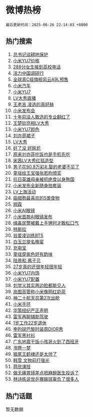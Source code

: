 # 微博热榜

`最后更新时间：2025-06-26 22:14:03 +0800`

## 热门搜索

1. [总书记谈耕地保护](https://m.weibo.cn/search?containerid=100103type%3D1%26t%3D10%26q%3D%23%E6%80%BB%E4%B9%A6%E8%AE%B0%E8%B0%88%E8%80%95%E5%9C%B0%E4%BF%9D%E6%8A%A4%23&stream_entry_id=51&isnewpage=1&extparam=seat%3D1%26filter_type%3Drealtimehot%26stream_entry_id%3D51%26c_type%3D51%26q%3D%2523%25E6%2580%25BB%25E4%25B9%25A6%25E8%25AE%25B0%25E8%25B0%2588%25E8%2580%2595%25E5%259C%25B0%25E4%25BF%259D%25E6%258A%25A4%2523%26dgr%3D0%26cate%3D10103%26pos%3D0%26display_time%3D1750947241%26pre_seqid%3D17509472418690161757576)
1. [小米YU7价格](https://m.weibo.cn/search?containerid=100103type%3D1%26t%3D10%26q%3D%E5%B0%8F%E7%B1%B3YU7%E4%BB%B7%E6%A0%BC&stream_entry_id=31&isnewpage=1&extparam=seat%3D1%26filter_type%3Drealtimehot%26realpos%3D1%26q%3D%25E5%25B0%258F%25E7%25B1%25B3YU7%25E4%25BB%25B7%25E6%25A0%25BC%26dgr%3D0%26cate%3D5001%26stream_entry_id%3D31%26band_rank%3D1%26c_type%3D31%26pos%3D0%26flag%3D2%26lcate%3D5001%26display_time%3D1750947241%26pre_seqid%3D17509472418690161757576)
1. [288分女生接到高校电话](https://m.weibo.cn/search?containerid=100103type%3D1%26t%3D10%26q%3D%23288%E5%88%86%E5%A5%B3%E7%94%9F%E6%8E%A5%E5%88%B0%E9%AB%98%E6%A0%A1%E7%94%B5%E8%AF%9D%23&stream_entry_id=31&isnewpage=1&extparam=seat%3D1%26filter_type%3Drealtimehot%26realpos%3D2%26q%3D%2523288%25E5%2588%2586%25E5%25A5%25B3%25E7%2594%259F%25E6%258E%25A5%25E5%2588%25B0%25E9%25AB%2598%25E6%25A0%25A1%25E7%2594%25B5%25E8%25AF%259D%2523%26dgr%3D0%26cate%3D5001%26stream_entry_id%3D31%26band_rank%3D2%26c_type%3D31%26pos%3D1%26flag%3D2%26lcate%3D5001%26display_time%3D1750947241%26pre_seqid%3D17509472418690161757576)
1. [活力中国调研行](https://m.weibo.cn/search?containerid=100103type%3D1%26t%3D10%26q%3D%23%E6%B4%BB%E5%8A%9B%E4%B8%AD%E5%9B%BD%E8%B0%83%E7%A0%94%E8%A1%8C%23&stream_entry_id=31&isnewpage=1&extparam=seat%3D1%26filter_type%3Drealtimehot%26realpos%3D3%26q%3D%2523%25E6%25B4%25BB%25E5%258A%259B%25E4%25B8%25AD%25E5%259B%25BD%25E8%25B0%2583%25E7%25A0%2594%25E8%25A1%258C%2523%26dgr%3D0%26cate%3D5001%26stream_entry_id%3D31%26band_rank%3D3%26c_type%3D31%26pos%3D2%26flag%3D0%26lcate%3D5001%26display_time%3D1750947241%26pre_seqid%3D17509472418690161757576)
1. [全球真C级旗舰风云A9L预售](https://m.weibo.cn/search?containerid=100103type%3D1%26t%3D10%26q%3D%23%E5%85%A8%E7%90%83%E7%9C%9FC%E7%BA%A7%E6%97%97%E8%88%B0%E9%A3%8E%E4%BA%91A9L%E9%A2%84%E5%94%AE%23&stream_entry_id=31&isnewpage=1&extparam=seat%3D1%26filter_type%3Drealtimehot%26c_type%3D31%26q%3D%2523%25E5%2585%25A8%25E7%2590%2583%25E7%259C%259FC%25E7%25BA%25A7%25E6%2597%2597%25E8%2588%25B0%25E9%25A3%258E%25E4%25BA%2591A9L%25E9%25A2%2584%25E5%2594%25AE%2523%26dgr%3D0%26cate%3D5001%26adid%3D291322%26stream_entry_id%3D31%26band_rank%3D4%26pos%3D3%26topic_ad%3D1%26is_ad_pos%3D1%26lcate%3D5001%26display_time%3D1750947241%26pre_seqid%3D17509472418690161757576)
1. [小米汽车](https://m.weibo.cn/search?containerid=100103type%3D1%26t%3D10%26q%3D%E5%B0%8F%E7%B1%B3%E6%B1%BD%E8%BD%A6&stream_entry_id=31&isnewpage=1&extparam=seat%3D1%26filter_type%3Drealtimehot%26realpos%3D4%26q%3D%25E5%25B0%258F%25E7%25B1%25B3%25E6%25B1%25BD%25E8%25BD%25A6%26dgr%3D0%26cate%3D5001%26stream_entry_id%3D31%26band_rank%3D4%26c_type%3D31%26pos%3D4%26flag%3D0%26lcate%3D5001%26display_time%3D1750947241%26pre_seqid%3D17509472418690161757576)
1. [小米YU7](https://m.weibo.cn/search?containerid=100103type%3D1%26t%3D10%26q%3D%E5%B0%8F%E7%B1%B3YU7&stream_entry_id=31&isnewpage=1&extparam=seat%3D1%26filter_type%3Drealtimehot%26realpos%3D5%26q%3D%25E5%25B0%258F%25E7%25B1%25B3YU7%26dgr%3D0%26cate%3D5001%26stream_entry_id%3D31%26band_rank%3D5%26c_type%3D31%26pos%3D5%26flag%3D1%26lcate%3D5001%26display_time%3D1750947241%26pre_seqid%3D17509472418690161757576)
1. [LV大秀直播](https://m.weibo.cn/search?containerid=100103type%3D1%26t%3D10%26q%3DLV%E5%A4%A7%E7%A7%80%E7%9B%B4%E6%92%AD&stream_entry_id=31&isnewpage=1&extparam=seat%3D1%26filter_type%3Drealtimehot%26realpos%3D6%26q%3DLV%25E5%25A4%25A7%25E7%25A7%2580%25E7%259B%25B4%25E6%2592%25AD%26dgr%3D0%26cate%3D5001%26stream_entry_id%3D31%26band_rank%3D6%26c_type%3D31%26pos%3D6%26flag%3D1%26lcate%3D5001%26display_time%3D1750947241%26pre_seqid%3D17509472418690161757576)
1. [王老吉 凌选的真好赫](https://m.weibo.cn/search?containerid=100103type%3D1%26t%3D10%26q%3D%23%E7%8E%8B%E8%80%81%E5%90%89+%E5%87%8C%E9%80%89%E7%9A%84%E7%9C%9F%E5%A5%BD%E8%B5%AB%23&stream_entry_id=31&isnewpage=1&extparam=seat%3D1%26filter_type%3Drealtimehot%26c_type%3D31%26q%3D%2523%25E7%258E%258B%25E8%2580%2581%25E5%2590%2589%2520%25E5%2587%258C%25E9%2580%2589%25E7%259A%2584%25E7%259C%259F%25E5%25A5%25BD%25E8%25B5%25AB%2523%26dgr%3D0%26cate%3D5001%26adid%3D291183%26stream_entry_id%3D31%26band_rank%3D7%26pos%3D7%26topic_ad%3D1%26is_ad_pos%3D1%26lcate%3D5001%26display_time%3D1750947241%26pre_seqid%3D17509472418690161757576)
1. [小米发布会](https://m.weibo.cn/search?containerid=100103type%3D1%26t%3D10%26q%3D%23%E5%B0%8F%E7%B1%B3%E5%8F%91%E5%B8%83%E4%BC%9A%23&stream_entry_id=31&isnewpage=1&extparam=seat%3D1%26filter_type%3Drealtimehot%26realpos%3D7%26q%3D%2523%25E5%25B0%258F%25E7%25B1%25B3%25E5%258F%2591%25E5%25B8%2583%25E4%25BC%259A%2523%26dgr%3D0%26cate%3D5001%26stream_entry_id%3D31%26band_rank%3D7%26c_type%3D31%26pos%3D8%26flag%3D0%26lcate%3D5001%26display_time%3D1750947241%26pre_seqid%3D17509472418690161757576)
1. [十年前没人敢选的专业翻红了](https://m.weibo.cn/search?containerid=100103type%3D1%26t%3D10%26q%3D%23%E5%8D%81%E5%B9%B4%E5%89%8D%E6%B2%A1%E4%BA%BA%E6%95%A2%E9%80%89%E7%9A%84%E4%B8%93%E4%B8%9A%E7%BF%BB%E7%BA%A2%E4%BA%86%23&stream_entry_id=31&isnewpage=1&extparam=seat%3D1%26filter_type%3Drealtimehot%26realpos%3D8%26q%3D%2523%25E5%258D%2581%25E5%25B9%25B4%25E5%2589%258D%25E6%25B2%25A1%25E4%25BA%25BA%25E6%2595%25A2%25E9%2580%2589%25E7%259A%2584%25E4%25B8%2593%25E4%25B8%259A%25E7%25BF%25BB%25E7%25BA%25A2%25E4%25BA%2586%2523%26dgr%3D0%26cate%3D5001%26stream_entry_id%3D31%26band_rank%3D8%26c_type%3D31%26pos%3D9%26flag%3D0%26lcate%3D5001%26display_time%3D1750947241%26pre_seqid%3D17509472418690161757576)
1. [王楚钦亮相LV大秀](https://m.weibo.cn/search?containerid=100103type%3D1%26t%3D10%26q%3D%23%E7%8E%8B%E6%A5%9A%E9%92%A6%E4%BA%AE%E7%9B%B8LV%E5%A4%A7%E7%A7%80%23&stream_entry_id=31&isnewpage=1&extparam=seat%3D1%26filter_type%3Drealtimehot%26realpos%3D9%26q%3D%2523%25E7%258E%258B%25E6%25A5%259A%25E9%2592%25A6%25E4%25BA%25AE%25E7%259B%25B8LV%25E5%25A4%25A7%25E7%25A7%2580%2523%26dgr%3D0%26cate%3D5001%26stream_entry_id%3D31%26band_rank%3D9%26c_type%3D31%26pos%3D10%26flag%3D0%26lcate%3D5001%26display_time%3D1750947241%26pre_seqid%3D17509472418690161757576)
1. [小米YU7颜色](https://m.weibo.cn/search?containerid=100103type%3D1%26t%3D10%26q%3D%E5%B0%8F%E7%B1%B3YU7%E9%A2%9C%E8%89%B2&stream_entry_id=31&isnewpage=1&extparam=seat%3D1%26filter_type%3Drealtimehot%26realpos%3D10%26q%3D%25E5%25B0%258F%25E7%25B1%25B3YU7%25E9%25A2%259C%25E8%2589%25B2%26dgr%3D0%26cate%3D5001%26stream_entry_id%3D31%26band_rank%3D10%26c_type%3D31%26pos%3D11%26flag%3D1%26lcate%3D5001%26display_time%3D1750947241%26pre_seqid%3D17509472418690161757576)
1. [刘亦菲裙子](https://m.weibo.cn/search?containerid=100103type%3D1%26t%3D10%26q%3D%E5%88%98%E4%BA%A6%E8%8F%B2%E8%A3%99%E5%AD%90&stream_entry_id=31&isnewpage=1&extparam=seat%3D1%26filter_type%3Drealtimehot%26realpos%3D11%26q%3D%25E5%2588%2598%25E4%25BA%25A6%25E8%258F%25B2%25E8%25A3%2599%25E5%25AD%2590%26dgr%3D0%26cate%3D5001%26stream_entry_id%3D31%26band_rank%3D11%26c_type%3D31%26pos%3D12%26flag%3D2%26lcate%3D5001%26display_time%3D1750947241%26pre_seqid%3D17509472418690161757576)
1. [LV大秀](https://m.weibo.cn/search?containerid=100103type%3D1%26t%3D10%26q%3DLV%E5%A4%A7%E7%A7%80&stream_entry_id=31&isnewpage=1&extparam=seat%3D1%26filter_type%3Drealtimehot%26realpos%3D12%26q%3DLV%25E5%25A4%25A7%25E7%25A7%2580%26dgr%3D0%26cate%3D5001%26stream_entry_id%3D31%26band_rank%3D12%26c_type%3D31%26pos%3D13%26flag%3D2%26lcate%3D5001%26display_time%3D1750947241%26pre_seqid%3D17509472418690161757576)
1. [好了没 好尴尬](https://m.weibo.cn/search?containerid=100103type%3D1%26t%3D10%26q%3D%E5%A5%BD%E4%BA%86%E6%B2%A1+%E5%A5%BD%E5%B0%B4%E5%B0%AC&stream_entry_id=31&isnewpage=1&extparam=seat%3D1%26filter_type%3Drealtimehot%26realpos%3D13%26q%3D%25E5%25A5%25BD%25E4%25BA%2586%25E6%25B2%25A1%2520%25E5%25A5%25BD%25E5%25B0%25B4%25E5%25B0%25AC%26dgr%3D0%26cate%3D5001%26stream_entry_id%3D31%26band_rank%3D13%26c_type%3D31%26pos%3D14%26flag%3D2%26lcate%3D5001%26display_time%3D1750947241%26pre_seqid%3D17509472418690161757576)
1. [原来刘亦菲吃饭也是手机先吃](https://m.weibo.cn/search?containerid=100103type%3D1%26t%3D10%26q%3D%23%E5%8E%9F%E6%9D%A5%E5%88%98%E4%BA%A6%E8%8F%B2%E5%90%83%E9%A5%AD%E4%B9%9F%E6%98%AF%E6%89%8B%E6%9C%BA%E5%85%88%E5%90%83%23&stream_entry_id=31&isnewpage=1&extparam=seat%3D1%26filter_type%3Drealtimehot%26realpos%3D14%26q%3D%2523%25E5%258E%259F%25E6%259D%25A5%25E5%2588%2598%25E4%25BA%25A6%25E8%258F%25B2%25E5%2590%2583%25E9%25A5%25AD%25E4%25B9%259F%25E6%2598%25AF%25E6%2589%258B%25E6%259C%25BA%25E5%2585%2588%25E5%2590%2583%2523%26dgr%3D0%26cate%3D5001%26stream_entry_id%3D31%26band_rank%3D14%26c_type%3D31%26pos%3D15%26flag%3D1%26lcate%3D5001%26display_time%3D1750947241%26pre_seqid%3D17509472418690161757576)
1. [宋茜LV大秀红毯造型](https://m.weibo.cn/search?containerid=100103type%3D1%26t%3D10%26q%3D%23%E5%AE%8B%E8%8C%9CLV%E5%A4%A7%E7%A7%80%E7%BA%A2%E6%AF%AF%E9%80%A0%E5%9E%8B%23&stream_entry_id=31&isnewpage=1&extparam=seat%3D1%26filter_type%3Drealtimehot%26realpos%3D15%26q%3D%2523%25E5%25AE%258B%25E8%258C%259CLV%25E5%25A4%25A7%25E7%25A7%2580%25E7%25BA%25A2%25E6%25AF%25AF%25E9%2580%25A0%25E5%259E%258B%2523%26dgr%3D0%26cate%3D5001%26stream_entry_id%3D31%26band_rank%3D15%26c_type%3D31%26pos%3D16%26flag%3D1%26lcate%3D5001%26display_time%3D1750947241%26pre_seqid%3D17509472418690161757576)
1. [男子花90.8万彩礼娶的老婆不见了](https://m.weibo.cn/search?containerid=100103type%3D1%26t%3D10%26q%3D%23%E7%94%B7%E5%AD%90%E8%8A%B190.8%E4%B8%87%E5%BD%A9%E7%A4%BC%E5%A8%B6%E7%9A%84%E8%80%81%E5%A9%86%E4%B8%8D%E8%A7%81%E4%BA%86%23&stream_entry_id=31&isnewpage=1&extparam=seat%3D1%26filter_type%3Drealtimehot%26realpos%3D16%26q%3D%2523%25E7%2594%25B7%25E5%25AD%2590%25E8%258A%25B190.8%25E4%25B8%2587%25E5%25BD%25A9%25E7%25A4%25BC%25E5%25A8%25B6%25E7%259A%2584%25E8%2580%2581%25E5%25A9%2586%25E4%25B8%258D%25E8%25A7%2581%25E4%25BA%2586%2523%26dgr%3D0%26cate%3D5001%26stream_entry_id%3D31%26band_rank%3D16%26c_type%3D31%26pos%3D17%26flag%3D1%26lcate%3D5001%26display_time%3D1750947241%26pre_seqid%3D17509472418690161757576)
1. [童瑶给王宝强张若昀颁奖](https://m.weibo.cn/search?containerid=100103type%3D1%26t%3D10%26q%3D%E7%AB%A5%E7%91%B6%E7%BB%99%E7%8E%8B%E5%AE%9D%E5%BC%BA%E5%BC%A0%E8%8B%A5%E6%98%80%E9%A2%81%E5%A5%96&stream_entry_id=31&isnewpage=1&extparam=seat%3D1%26filter_type%3Drealtimehot%26realpos%3D17%26q%3D%25E7%25AB%25A5%25E7%2591%25B6%25E7%25BB%2599%25E7%258E%258B%25E5%25AE%259D%25E5%25BC%25BA%25E5%25BC%25A0%25E8%258B%25A5%25E6%2598%2580%25E9%25A2%2581%25E5%25A5%2596%26dgr%3D0%26cate%3D5001%26stream_entry_id%3D31%26band_rank%3D17%26c_type%3D31%26pos%3D18%26flag%3D1%26lcate%3D5001%26display_time%3D1750947241%26pre_seqid%3D17509472418690161757576)
1. [抗日英雄母亲被抓绝食以身殉国](https://m.weibo.cn/search?containerid=100103type%3D1%26t%3D10%26q%3D%23%E6%8A%97%E6%97%A5%E8%8B%B1%E9%9B%84%E6%AF%8D%E4%BA%B2%E8%A2%AB%E6%8A%93%E7%BB%9D%E9%A3%9F%E4%BB%A5%E8%BA%AB%E6%AE%89%E5%9B%BD%23&stream_entry_id=31&isnewpage=1&extparam=seat%3D1%26filter_type%3Drealtimehot%26realpos%3D18%26q%3D%2523%25E6%258A%2597%25E6%2597%25A5%25E8%258B%25B1%25E9%259B%2584%25E6%25AF%258D%25E4%25BA%25B2%25E8%25A2%25AB%25E6%258A%2593%25E7%25BB%259D%25E9%25A3%259F%25E4%25BB%25A5%25E8%25BA%25AB%25E6%25AE%2589%25E5%259B%25BD%2523%26dgr%3D0%26cate%3D5001%26stream_entry_id%3D31%26band_rank%3D18%26c_type%3D31%26pos%3D19%26flag%3D1%26lcate%3D5001%26display_time%3D1750947241%26pre_seqid%3D17509472418690161757576)
1. [小米发布全新随身拍套装](https://m.weibo.cn/search?containerid=100103type%3D1%26t%3D10%26q%3D%23%E5%B0%8F%E7%B1%B3%E5%8F%91%E5%B8%83%E5%85%A8%E6%96%B0%E9%9A%8F%E8%BA%AB%E6%8B%8D%E5%A5%97%E8%A3%85%23&stream_entry_id=31&isnewpage=1&extparam=seat%3D1%26filter_type%3Drealtimehot%26realpos%3D19%26q%3D%2523%25E5%25B0%258F%25E7%25B1%25B3%25E5%258F%2591%25E5%25B8%2583%25E5%2585%25A8%25E6%2596%25B0%25E9%259A%258F%25E8%25BA%25AB%25E6%258B%258D%25E5%25A5%2597%25E8%25A3%2585%2523%26dgr%3D0%26cate%3D5001%26stream_entry_id%3D31%26band_rank%3D19%26c_type%3D31%26pos%3D20%26flag%3D1%26lcate%3D5001%26display_time%3D1750947241%26pre_seqid%3D17509472418690161757576)
1. [LV上海活动](https://m.weibo.cn/search?containerid=100103type%3D1%26t%3D10%26q%3D%23LV%E4%B8%8A%E6%B5%B7%E6%B4%BB%E5%8A%A8%23&stream_entry_id=31&isnewpage=1&extparam=seat%3D1%26filter_type%3Drealtimehot%26realpos%3D20%26q%3D%2523LV%25E4%25B8%258A%25E6%25B5%25B7%25E6%25B4%25BB%25E5%258A%25A8%2523%26dgr%3D0%26cate%3D5001%26stream_entry_id%3D31%26band_rank%3D20%26c_type%3D31%26pos%3D21%26flag%3D1%26lcate%3D5001%26display_time%3D1750947241%26pre_seqid%3D17509472418690161757576)
1. [癌细胞最喜欢的5类食物](https://m.weibo.cn/search?containerid=100103type%3D1%26t%3D10%26q%3D%23%E7%99%8C%E7%BB%86%E8%83%9E%E6%9C%80%E5%96%9C%E6%AC%A2%E7%9A%845%E7%B1%BB%E9%A3%9F%E7%89%A9%23&stream_entry_id=31&isnewpage=1&extparam=seat%3D1%26filter_type%3Drealtimehot%26realpos%3D21%26q%3D%2523%25E7%2599%258C%25E7%25BB%2586%25E8%2583%259E%25E6%259C%2580%25E5%2596%259C%25E6%25AC%25A2%25E7%259A%25845%25E7%25B1%25BB%25E9%25A3%259F%25E7%2589%25A9%2523%26dgr%3D0%26cate%3D5001%26stream_entry_id%3D31%26band_rank%3D21%26c_type%3D31%26pos%3D22%26flag%3D1%26lcate%3D5001%26display_time%3D1750947241%26pre_seqid%3D17509472418690161757576)
1. [翔霖](https://m.weibo.cn/search?containerid=100103type%3D1%26t%3D10%26q%3D%E7%BF%94%E9%9C%96&stream_entry_id=31&isnewpage=1&extparam=seat%3D1%26filter_type%3Drealtimehot%26realpos%3D22%26q%3D%25E7%25BF%2594%25E9%259C%2596%26dgr%3D0%26cate%3D5001%26stream_entry_id%3D31%26band_rank%3D22%26c_type%3D31%26pos%3D23%26flag%3D1%26lcate%3D5001%26display_time%3D1750947241%26pre_seqid%3D17509472418690161757576)
1. [小米AI眼镜](https://m.weibo.cn/search?containerid=100103type%3D1%26t%3D10%26q%3D%E5%B0%8F%E7%B1%B3AI%E7%9C%BC%E9%95%9C&stream_entry_id=31&isnewpage=1&extparam=seat%3D1%26filter_type%3Drealtimehot%26realpos%3D23%26q%3D%25E5%25B0%258F%25E7%25B1%25B3AI%25E7%259C%25BC%25E9%2595%259C%26dgr%3D0%26cate%3D5001%26stream_entry_id%3D31%26band_rank%3D23%26c_type%3D31%26pos%3D24%26flag%3D1%26lcate%3D5001%26display_time%3D1750947241%26pre_seqid%3D17509472418690161757576)
1. [小米首款AI眼镜发布](https://m.weibo.cn/search?containerid=100103type%3D1%26t%3D10%26q%3D%23%E5%B0%8F%E7%B1%B3%E9%A6%96%E6%AC%BEAI%E7%9C%BC%E9%95%9C%E5%8F%91%E5%B8%83%23&stream_entry_id=31&isnewpage=1&extparam=seat%3D1%26filter_type%3Drealtimehot%26realpos%3D24%26q%3D%2523%25E5%25B0%258F%25E7%25B1%25B3%25E9%25A6%2596%25E6%25AC%25BEAI%25E7%259C%25BC%25E9%2595%259C%25E5%258F%2591%25E5%25B8%2583%2523%26dgr%3D0%26cate%3D5001%26stream_entry_id%3D31%26band_rank%3D24%26c_type%3D31%26pos%3D25%26flag%3D1%26lcate%3D5001%26display_time%3D1750947241%26pre_seqid%3D17509472418690161757576)
1. [缉毒民警被戴上手铐时才敢松口气](https://m.weibo.cn/search?containerid=100103type%3D1%26t%3D10%26q%3D%23%E7%BC%89%E6%AF%92%E6%B0%91%E8%AD%A6%E8%A2%AB%E6%88%B4%E4%B8%8A%E6%89%8B%E9%93%90%E6%97%B6%E6%89%8D%E6%95%A2%E6%9D%BE%E5%8F%A3%E6%B0%94%23&stream_entry_id=31&isnewpage=1&extparam=seat%3D1%26filter_type%3Drealtimehot%26realpos%3D25%26q%3D%2523%25E7%25BC%2589%25E6%25AF%2592%25E6%25B0%2591%25E8%25AD%25A6%25E8%25A2%25AB%25E6%2588%25B4%25E4%25B8%258A%25E6%2589%258B%25E9%2593%2590%25E6%2597%25B6%25E6%2589%258D%25E6%2595%25A2%25E6%259D%25BE%25E5%258F%25A3%25E6%25B0%2594%2523%26dgr%3D0%26cate%3D5001%26stream_entry_id%3D31%26band_rank%3D25%26c_type%3D31%26pos%3D26%26flag%3D0%26lcate%3D5001%26display_time%3D1750947241%26pre_seqid%3D17509472418690161757576)
1. [特斯拉](https://m.weibo.cn/search?containerid=100103type%3D1%26t%3D10%26q%3D%E7%89%B9%E6%96%AF%E6%8B%89&stream_entry_id=31&isnewpage=1&extparam=seat%3D1%26filter_type%3Drealtimehot%26realpos%3D26%26q%3D%25E7%2589%25B9%25E6%2596%25AF%25E6%258B%2589%26dgr%3D0%26cate%3D5001%26stream_entry_id%3D31%26band_rank%3D26%26c_type%3D31%26pos%3D27%26flag%3D1%26lcate%3D5001%26display_time%3D1750947241%26pre_seqid%3D17509472418690161757576)
1. [谷爱凌训练BTS](https://m.weibo.cn/search?containerid=100103type%3D1%26t%3D10%26q%3D%23%E8%B0%B7%E7%88%B1%E5%87%8C%E8%AE%AD%E7%BB%83BTS%23&stream_entry_id=31&isnewpage=1&extparam=seat%3D1%26filter_type%3Drealtimehot%26realpos%3D27%26q%3D%2523%25E8%25B0%25B7%25E7%2588%25B1%25E5%2587%258C%25E8%25AE%25AD%25E7%25BB%2583BTS%2523%26dgr%3D0%26cate%3D5001%26stream_entry_id%3D31%26band_rank%3D27%26c_type%3D31%26pos%3D28%26flag%3D1%26lcate%3D5001%26display_time%3D1750947241%26pre_seqid%3D17509472418690161757576)
1. [白玉兰提名晚宴](https://m.weibo.cn/search?containerid=100103type%3D1%26t%3D10%26q%3D%E7%99%BD%E7%8E%89%E5%85%B0%E6%8F%90%E5%90%8D%E6%99%9A%E5%AE%B4&stream_entry_id=31&isnewpage=1&extparam=seat%3D1%26filter_type%3Drealtimehot%26realpos%3D28%26q%3D%25E7%2599%25BD%25E7%258E%2589%25E5%2585%25B0%25E6%258F%2590%25E5%2590%258D%25E6%2599%259A%25E5%25AE%25B4%26dgr%3D0%26cate%3D5001%26stream_entry_id%3D31%26band_rank%3D28%26c_type%3D31%26pos%3D29%26flag%3D0%26lcate%3D5001%26display_time%3D1750947241%26pre_seqid%3D17509472418690161757576)
1. [充电宝](https://m.weibo.cn/search?containerid=100103type%3D1%26t%3D10%26q%3D%E5%85%85%E7%94%B5%E5%AE%9D&stream_entry_id=31&isnewpage=1&extparam=seat%3D1%26filter_type%3Drealtimehot%26realpos%3D29%26q%3D%25E5%2585%2585%25E7%2594%25B5%25E5%25AE%259D%26dgr%3D0%26cate%3D5001%26stream_entry_id%3D31%26band_rank%3D29%26c_type%3D31%26pos%3D30%26flag%3D0%26lcate%3D5001%26display_time%3D1750947241%26pre_seqid%3D17509472418690161757576)
1. [童瑶穿紫色好有韵味](https://m.weibo.cn/search?containerid=100103type%3D1%26t%3D10%26q%3D%E7%AB%A5%E7%91%B6%E7%A9%BF%E7%B4%AB%E8%89%B2%E5%A5%BD%E6%9C%89%E9%9F%B5%E5%91%B3&stream_entry_id=31&isnewpage=1&extparam=seat%3D1%26filter_type%3Drealtimehot%26realpos%3D30%26q%3D%25E7%25AB%25A5%25E7%2591%25B6%25E7%25A9%25BF%25E7%25B4%25AB%25E8%2589%25B2%25E5%25A5%25BD%25E6%259C%2589%25E9%259F%25B5%25E5%2591%25B3%26dgr%3D0%26cate%3D5001%26stream_entry_id%3D31%26band_rank%3D30%26c_type%3D31%26pos%3D31%26flag%3D1%26lcate%3D5001%26display_time%3D1750947241%26pre_seqid%3D17509472418690161757576)
1. [陆景和 酱子贝](https://m.weibo.cn/search?containerid=100103type%3D1%26t%3D10%26q%3D%E9%99%86%E6%99%AF%E5%92%8C+%E9%85%B1%E5%AD%90%E8%B4%9D&stream_entry_id=31&isnewpage=1&extparam=seat%3D1%26filter_type%3Drealtimehot%26realpos%3D31%26q%3D%25E9%2599%2586%25E6%2599%25AF%25E5%2592%258C%2520%25E9%2585%25B1%25E5%25AD%2590%25E8%25B4%259D%26dgr%3D0%26cate%3D5001%26stream_entry_id%3D31%26band_rank%3D31%26c_type%3D31%26pos%3D32%26flag%3D1%26lcate%3D5001%26display_time%3D1750947241%26pre_seqid%3D17509472418690161757576)
1. [27岁真的还很年轻很年轻](https://m.weibo.cn/search?containerid=100103type%3D1%26t%3D10%26q%3D27%E5%B2%81%E7%9C%9F%E7%9A%84%E8%BF%98%E5%BE%88%E5%B9%B4%E8%BD%BB%E5%BE%88%E5%B9%B4%E8%BD%BB&stream_entry_id=31&isnewpage=1&extparam=seat%3D1%26filter_type%3Drealtimehot%26realpos%3D32%26q%3D27%25E5%25B2%2581%25E7%259C%259F%25E7%259A%2584%25E8%25BF%2598%25E5%25BE%2588%25E5%25B9%25B4%25E8%25BD%25BB%25E5%25BE%2588%25E5%25B9%25B4%25E8%25BD%25BB%26dgr%3D0%26cate%3D5001%26stream_entry_id%3D31%26band_rank%3D32%26c_type%3D31%26pos%3D33%26flag%3D0%26lcate%3D5001%26display_time%3D1750947241%26pre_seqid%3D17509472418690161757576)
1. [小米YU7内饰](https://m.weibo.cn/search?containerid=100103type%3D1%26t%3D10%26q%3D%E5%B0%8F%E7%B1%B3YU7%E5%86%85%E9%A5%B0&stream_entry_id=31&isnewpage=1&extparam=seat%3D1%26filter_type%3Drealtimehot%26realpos%3D33%26q%3D%25E5%25B0%258F%25E7%25B1%25B3YU7%25E5%2586%2585%25E9%25A5%25B0%26dgr%3D0%26cate%3D5001%26stream_entry_id%3D31%26band_rank%3D33%26c_type%3D31%26pos%3D34%26flag%3D1%26lcate%3D5001%26display_time%3D1750947241%26pre_seqid%3D17509472418690161757576)
1. [小米YU7配置](https://m.weibo.cn/search?containerid=100103type%3D1%26t%3D10%26q%3D%E5%B0%8F%E7%B1%B3YU7%E9%85%8D%E7%BD%AE&stream_entry_id=31&isnewpage=1&extparam=seat%3D1%26filter_type%3Drealtimehot%26realpos%3D34%26q%3D%25E5%25B0%258F%25E7%25B1%25B3YU7%25E9%2585%258D%25E7%25BD%25AE%26dgr%3D0%26cate%3D5001%26stream_entry_id%3D31%26band_rank%3D34%26c_type%3D31%26pos%3D35%26flag%3D1%26lcate%3D5001%26display_time%3D1750947241%26pre_seqid%3D17509472418690161757576)
1. [刘学义其实两边脸都能见人](https://m.weibo.cn/search?containerid=100103type%3D1%26t%3D10%26q%3D%E5%88%98%E5%AD%A6%E4%B9%89%E5%85%B6%E5%AE%9E%E4%B8%A4%E8%BE%B9%E8%84%B8%E9%83%BD%E8%83%BD%E8%A7%81%E4%BA%BA&stream_entry_id=31&isnewpage=1&extparam=seat%3D1%26filter_type%3Drealtimehot%26realpos%3D35%26q%3D%25E5%2588%2598%25E5%25AD%25A6%25E4%25B9%2589%25E5%2585%25B6%25E5%25AE%259E%25E4%25B8%25A4%25E8%25BE%25B9%25E8%2584%25B8%25E9%2583%25BD%25E8%2583%25BD%25E8%25A7%2581%25E4%25BA%25BA%26dgr%3D0%26cate%3D5001%26stream_entry_id%3D31%26band_rank%3D35%26c_type%3D31%26pos%3D36%26flag%3D1%26lcate%3D5001%26display_time%3D1750947241%26pre_seqid%3D17509472418690161757576)
1. [岚图高管称小米像网红奶茶](https://m.weibo.cn/search?containerid=100103type%3D1%26t%3D10%26q%3D%23%E5%B2%9A%E5%9B%BE%E9%AB%98%E7%AE%A1%E7%A7%B0%E5%B0%8F%E7%B1%B3%E5%83%8F%E7%BD%91%E7%BA%A2%E5%A5%B6%E8%8C%B6%23&stream_entry_id=31&isnewpage=1&extparam=seat%3D1%26filter_type%3Drealtimehot%26realpos%3D36%26q%3D%2523%25E5%25B2%259A%25E5%259B%25BE%25E9%25AB%2598%25E7%25AE%25A1%25E7%25A7%25B0%25E5%25B0%258F%25E7%25B1%25B3%25E5%2583%258F%25E7%25BD%2591%25E7%25BA%25A2%25E5%25A5%25B6%25E8%258C%25B6%2523%26dgr%3D0%26cate%3D5001%26stream_entry_id%3D31%26band_rank%3D36%26c_type%3D31%26pos%3D37%26flag%3D1%26lcate%3D5001%26display_time%3D1750947241%26pre_seqid%3D17509472418690161757576)
1. [神二十航天员第2次出舱](https://m.weibo.cn/search?containerid=100103type%3D1%26t%3D10%26q%3D%23%E7%A5%9E%E4%BA%8C%E5%8D%81%E8%88%AA%E5%A4%A9%E5%91%98%E7%AC%AC2%E6%AC%A1%E5%87%BA%E8%88%B1%23&stream_entry_id=31&isnewpage=1&extparam=seat%3D1%26filter_type%3Drealtimehot%26realpos%3D37%26q%3D%2523%25E7%25A5%259E%25E4%25BA%258C%25E5%258D%2581%25E8%2588%25AA%25E5%25A4%25A9%25E5%2591%2598%25E7%25AC%25AC2%25E6%25AC%25A1%25E5%2587%25BA%25E8%2588%25B1%2523%26dgr%3D0%26cate%3D5001%26stream_entry_id%3D31%26band_rank%3D37%26c_type%3D31%26pos%3D38%26flag%3D1%26lcate%3D5001%26display_time%3D1750947241%26pre_seqid%3D17509472418690161757576)
1. [小米手环](https://m.weibo.cn/search?containerid=100103type%3D1%26t%3D10%26q%3D%E5%B0%8F%E7%B1%B3%E6%89%8B%E7%8E%AF&stream_entry_id=31&isnewpage=1&extparam=seat%3D1%26filter_type%3Drealtimehot%26realpos%3D38%26q%3D%25E5%25B0%258F%25E7%25B1%25B3%25E6%2589%258B%25E7%258E%25AF%26dgr%3D0%26cate%3D5001%26stream_entry_id%3D31%26band_rank%3D38%26c_type%3D31%26pos%3D39%26flag%3D0%26lcate%3D5001%26display_time%3D1750947241%26pre_seqid%3D17509472418690161757576)
1. [华策经纪严正声明](https://m.weibo.cn/search?containerid=100103type%3D1%26t%3D10%26q%3D%23%E5%8D%8E%E7%AD%96%E7%BB%8F%E7%BA%AA%E4%B8%A5%E6%AD%A3%E5%A3%B0%E6%98%8E%23&stream_entry_id=31&isnewpage=1&extparam=seat%3D1%26filter_type%3Drealtimehot%26realpos%3D39%26q%3D%2523%25E5%258D%258E%25E7%25AD%2596%25E7%25BB%258F%25E7%25BA%25AA%25E4%25B8%25A5%25E6%25AD%25A3%25E5%25A3%25B0%25E6%2598%258E%2523%26dgr%3D0%26cate%3D5001%26stream_entry_id%3D31%26band_rank%3D39%26c_type%3D31%26pos%3D40%26flag%3D1%26lcate%3D5001%26display_time%3D1750947241%26pre_seqid%3D17509472418690161757576)
1. [雷军再聊辅助驾驶](https://m.weibo.cn/search?containerid=100103type%3D1%26t%3D10%26q%3D%23%E9%9B%B7%E5%86%9B%E5%86%8D%E8%81%8A%E8%BE%85%E5%8A%A9%E9%A9%BE%E9%A9%B6%23&stream_entry_id=31&isnewpage=1&extparam=seat%3D1%26filter_type%3Drealtimehot%26realpos%3D40%26q%3D%2523%25E9%259B%25B7%25E5%2586%259B%25E5%2586%258D%25E8%2581%258A%25E8%25BE%2585%25E5%258A%25A9%25E9%25A9%25BE%25E9%25A9%25B6%2523%26dgr%3D0%26cate%3D5001%26stream_entry_id%3D31%26band_rank%3D40%26c_type%3D31%26pos%3D41%26flag%3D1%26lcate%3D5001%26display_time%3D1750947241%26pre_seqid%3D17509472418690161757576)
1. [1岁工作22岁退休](https://m.weibo.cn/search?containerid=100103type%3D1%26t%3D10%26q%3D%231%E5%B2%81%E5%B7%A5%E4%BD%9C22%E5%B2%81%E9%80%80%E4%BC%91%23&stream_entry_id=31&isnewpage=1&extparam=seat%3D1%26filter_type%3Drealtimehot%26realpos%3D41%26q%3D%25231%25E5%25B2%2581%25E5%25B7%25A5%25E4%25BD%259C22%25E5%25B2%2581%25E9%2580%2580%25E4%25BC%2591%2523%26dgr%3D0%26cate%3D5001%26stream_entry_id%3D31%26band_rank%3D41%26c_type%3D31%26pos%3D42%26flag%3D0%26lcate%3D5001%26display_time%3D1750947241%26pre_seqid%3D17509472418690161757576)
1. [李昀锐巴黎时装周DIOR秀](https://m.weibo.cn/search?containerid=100103type%3D1%26t%3D10%26q%3D%E6%9D%8E%E6%98%80%E9%94%90%E5%B7%B4%E9%BB%8E%E6%97%B6%E8%A3%85%E5%91%A8DIOR%E7%A7%80&stream_entry_id=31&isnewpage=1&extparam=seat%3D1%26filter_type%3Drealtimehot%26realpos%3D42%26q%3D%25E6%259D%258E%25E6%2598%2580%25E9%2594%2590%25E5%25B7%25B4%25E9%25BB%258E%25E6%2597%25B6%25E8%25A3%2585%25E5%2591%25A8DIOR%25E7%25A7%2580%26dgr%3D0%26cate%3D5001%26stream_entry_id%3D31%26band_rank%3D42%26c_type%3D31%26pos%3D43%26flag%3D1%26lcate%3D5001%26display_time%3D1750947241%26pre_seqid%3D17509472418690161757576)
1. [雷军黑衬衫](https://m.weibo.cn/search?containerid=100103type%3D1%26t%3D10%26q%3D%23%E9%9B%B7%E5%86%9B%E9%BB%91%E8%A1%AC%E8%A1%AB%23&stream_entry_id=31&isnewpage=1&extparam=seat%3D1%26filter_type%3Drealtimehot%26realpos%3D43%26q%3D%2523%25E9%259B%25B7%25E5%2586%259B%25E9%25BB%2591%25E8%25A1%25AC%25E8%25A1%25AB%2523%26dgr%3D0%26cate%3D5001%26stream_entry_id%3D31%26band_rank%3D43%26c_type%3D31%26pos%3D44%26flag%3D0%26lcate%3D5001%26display_time%3D1750947241%26pre_seqid%3D17509472418690161757576)
1. [广东地震干饭小孩哥火到了西班牙](https://m.weibo.cn/search?containerid=100103type%3D1%26t%3D10%26q%3D%23%E5%B9%BF%E4%B8%9C%E5%9C%B0%E9%9C%87%E5%B9%B2%E9%A5%AD%E5%B0%8F%E5%AD%A9%E5%93%A5%E7%81%AB%E5%88%B0%E4%BA%86%E8%A5%BF%E7%8F%AD%E7%89%99%23&stream_entry_id=31&isnewpage=1&extparam=seat%3D1%26filter_type%3Drealtimehot%26realpos%3D44%26q%3D%2523%25E5%25B9%25BF%25E4%25B8%259C%25E5%259C%25B0%25E9%259C%2587%25E5%25B9%25B2%25E9%25A5%25AD%25E5%25B0%258F%25E5%25AD%25A9%25E5%2593%25A5%25E7%2581%25AB%25E5%2588%25B0%25E4%25BA%2586%25E8%25A5%25BF%25E7%258F%25AD%25E7%2589%2599%2523%26dgr%3D0%26cate%3D5001%26stream_entry_id%3D31%26band_rank%3D44%26c_type%3D31%26pos%3D45%26flag%3D1%26lcate%3D5001%26display_time%3D1750947241%26pre_seqid%3D17509472418690161757576)
1. [书卷一梦](https://m.weibo.cn/search?containerid=100103type%3D1%26t%3D10%26q%3D%E4%B9%A6%E5%8D%B7%E4%B8%80%E6%A2%A6&stream_entry_id=31&isnewpage=1&extparam=seat%3D1%26filter_type%3Drealtimehot%26realpos%3D45%26q%3D%25E4%25B9%25A6%25E5%258D%25B7%25E4%25B8%2580%25E6%25A2%25A6%26dgr%3D0%26cate%3D5001%26stream_entry_id%3D31%26band_rank%3D45%26c_type%3D31%26pos%3D46%26flag%3D0%26lcate%3D5001%26display_time%3D1750947241%26pre_seqid%3D17509472418690161757576)
1. [狼尾王鹤棣还是太帅了](https://m.weibo.cn/search?containerid=100103type%3D1%26t%3D10%26q%3D%E7%8B%BC%E5%B0%BE%E7%8E%8B%E9%B9%A4%E6%A3%A3%E8%BF%98%E6%98%AF%E5%A4%AA%E5%B8%85%E4%BA%86&stream_entry_id=31&isnewpage=1&extparam=seat%3D1%26filter_type%3Drealtimehot%26realpos%3D46%26q%3D%25E7%258B%25BC%25E5%25B0%25BE%25E7%258E%258B%25E9%25B9%25A4%25E6%25A3%25A3%25E8%25BF%2598%25E6%2598%25AF%25E5%25A4%25AA%25E5%25B8%2585%25E4%25BA%2586%26dgr%3D0%26cate%3D5001%26stream_entry_id%3D31%26band_rank%3D46%26c_type%3D31%26pos%3D47%26flag%3D1%26lcate%3D5001%26display_time%3D1750947241%26pre_seqid%3D17509472418690161757576)
1. [韩雪 文物前打强光](https://m.weibo.cn/search?containerid=100103type%3D1%26t%3D10%26q%3D%E9%9F%A9%E9%9B%AA+%E6%96%87%E7%89%A9%E5%89%8D%E6%89%93%E5%BC%BA%E5%85%89&stream_entry_id=31&isnewpage=1&extparam=seat%3D1%26filter_type%3Drealtimehot%26realpos%3D47%26q%3D%25E9%259F%25A9%25E9%259B%25AA%2520%25E6%2596%2587%25E7%2589%25A9%25E5%2589%258D%25E6%2589%2593%25E5%25BC%25BA%25E5%2585%2589%26dgr%3D0%26cate%3D5001%26stream_entry_id%3D31%26band_rank%3D47%26c_type%3D31%26pos%3D48%26flag%3D0%26lcate%3D5001%26display_time%3D1750947241%26pre_seqid%3D17509472418690161757576)
1. [蒋欣演技](https://m.weibo.cn/search?containerid=100103type%3D1%26t%3D10%26q%3D%E8%92%8B%E6%AC%A3%E6%BC%94%E6%8A%80&stream_entry_id=31&isnewpage=1&extparam=seat%3D1%26filter_type%3Drealtimehot%26realpos%3D48%26q%3D%25E8%2592%258B%25E6%25AC%25A3%25E6%25BC%2594%25E6%258A%2580%26dgr%3D0%26cate%3D5001%26stream_entry_id%3D31%26band_rank%3D48%26c_type%3D31%26pos%3D49%26flag%3D1%26lcate%3D5001%26display_time%3D1750947241%26pre_seqid%3D17509472418690161757576)
1. [做无痛胃镜差点把麻醉医生投诉了](https://m.weibo.cn/search?containerid=100103type%3D1%26t%3D10%26q%3D%E5%81%9A%E6%97%A0%E7%97%9B%E8%83%83%E9%95%9C%E5%B7%AE%E7%82%B9%E6%8A%8A%E9%BA%BB%E9%86%89%E5%8C%BB%E7%94%9F%E6%8A%95%E8%AF%89%E4%BA%86&stream_entry_id=31&isnewpage=1&extparam=seat%3D1%26filter_type%3Drealtimehot%26realpos%3D49%26q%3D%25E5%2581%259A%25E6%2597%25A0%25E7%2597%259B%25E8%2583%2583%25E9%2595%259C%25E5%25B7%25AE%25E7%2582%25B9%25E6%258A%258A%25E9%25BA%25BB%25E9%2586%2589%25E5%258C%25BB%25E7%2594%259F%25E6%258A%2595%25E8%25AF%2589%25E4%25BA%2586%26dgr%3D0%26cate%3D5001%26stream_entry_id%3D31%26band_rank%3D49%26c_type%3D31%26pos%3D50%26flag%3D0%26lcate%3D5001%26display_time%3D1750947241%26pre_seqid%3D17509472418690161757576)
1. [林诗栋说世乒赛输球辜负了很多人](https://m.weibo.cn/search?containerid=100103type%3D1%26t%3D10%26q%3D%23%E6%9E%97%E8%AF%97%E6%A0%8B%E8%AF%B4%E4%B8%96%E4%B9%92%E8%B5%9B%E8%BE%93%E7%90%83%E8%BE%9C%E8%B4%9F%E4%BA%86%E5%BE%88%E5%A4%9A%E4%BA%BA%23&stream_entry_id=31&isnewpage=1&extparam=seat%3D1%26filter_type%3Drealtimehot%26realpos%3D50%26q%3D%2523%25E6%259E%2597%25E8%25AF%2597%25E6%25A0%258B%25E8%25AF%25B4%25E4%25B8%2596%25E4%25B9%2592%25E8%25B5%259B%25E8%25BE%2593%25E7%2590%2583%25E8%25BE%259C%25E8%25B4%259F%25E4%25BA%2586%25E5%25BE%2588%25E5%25A4%259A%25E4%25BA%25BA%2523%26dgr%3D0%26cate%3D5001%26stream_entry_id%3D31%26band_rank%3D50%26c_type%3D31%26pos%3D51%26flag%3D1%26lcate%3D5001%26display_time%3D1750947241%26pre_seqid%3D17509472418690161757576)

## 热门话题

暂无数据
